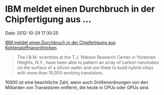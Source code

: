 IBM meldet einen Durchbruch in der Chipfertigung aus \...
=========================================================

Date: 2012-10-29 17:30:25

[IBM meldet einen Durchbruch in der Chipfertigung aus
Kohlenstoffnanoröhrchen](http://bits.blogs.nytimes.com/2012/10/28/i-b-m-reports-nanotube-chip-breakthrough/?smid=pl-share).

> The I.B.M. scientists at the T.J. Watson Research Center in Yorktown
> Heights, N.Y., have been able to pattern an array of carbon nanotubes
> on the surface of a silicon wafer and use them to build hybrid chips
> with more than 10,000 working transistors.

10000 ist eine beachtliche Zahl, wenn auch Größenordnungen von den
Milliarden von Transistoren entfernt, die heute in CPUs oder GPUs sind.
